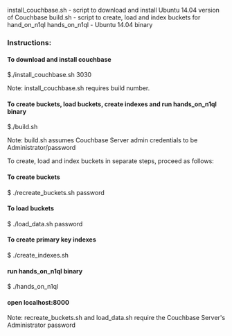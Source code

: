 
install_couchbase.sh - script to download and install Ubuntu 14.04 version of Couchbase 
build.sh - script to create, load and index buckets for hand_on_n1ql
hands_on_n1ql - Ubuntu 14.04 binary 

### Instructions:

#### To download and install couchbase 

$./install_couchbase.sh 3030

Note: install_couchbase.sh requires build number.

#### To create buckets, load buckets, create indexes and run hands_on_n1ql binary

$./build.sh

Note: build.sh assumes Couchbase Server admin credentials to be Administrator/password

To create, load and index buckets in separate steps, proceed as follows:

#### To create buckets 
$ ./recreate_buckets.sh password

#### To load buckets 
$ ./load_data.sh password

#### To create primary key indexes
$ ./create_indexes.sh

#### run hands_on_n1ql binary
$ ./hands_on_n1ql 

#### open localhost:8000

Note: recreate_buckets.sh and load_data.sh require the Couchbase Server's Administrator password

